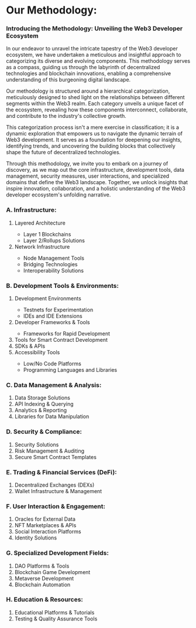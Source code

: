 # Our Methodology:

<h3>Introducing the Methodology: Unveiling the Web3 Developer Ecosystem</h3>

In our endeavor to unravel the intricate tapestry of the Web3 developer ecosystem, we have undertaken a meticulous and insightful approach to categorizing its diverse and evolving components. This methodology serves as a compass, guiding us through the labyrinth of decentralized technologies and blockchain innovations, enabling a comprehensive understanding of this burgeoning digital landscape.

Our methodology is structured around a hierarchical categorization, meticulously designed to shed light on the relationships between different segments within the Web3 realm. Each category unveils a unique facet of the ecosystem, revealing how these components interconnect, collaborate, and contribute to the industry's collective growth.

This categorization process isn't a mere exercise in classification; it is a dynamic exploration that empowers us to navigate the dynamic terrain of Web3 development. It serves as a foundation for deepening our insights, identifying trends, and uncovering the building blocks that collectively shape the future of decentralized technologies.

Through this methodology, we invite you to embark on a journey of discovery, as we map out the core infrastructure, development tools, data management, security measures, user interactions, and specialized domains that define the Web3 landscape. Together, we unlock insights that inspire innovation, collaboration, and a holistic understanding of the Web3 developer ecosystem's unfolding narrative.


<h3> A. Infrastructure: </h3>

<ol>
<li>	Layered Architecture </li>
    <ul>
        <li>	Layer 1 Blockchains </li>
        <li>	Layer 2/Rollups Solutions </li>
    </ul>
<li>	Network Infrastructure </li>
    <ul>
        <li>	Node Management Tools </li>
        <li>	Bridging Technologies </li>
        <li>	Interoperability Solutions </li>
    </ul>
</ol>

 

<h3> B. Development Tools & Environments: </h3>
<ol>  
<li> Development Environments </li>
    <ul>
        <li>	Testnets for Experimentation </li>
        <li>	IDEs and IDE Extensions </li>
    </ul>
<li>	Developer Frameworks & Tools </li>
    <ul>
        <li>	Frameworks for Rapid Development </ul>
        <li>	Tools for Smart Contract Development </ul>
    </ul>
<li>	SDKs & APIs </li>
<li>	Accessibility Tools </li>
    <ul>
        <li>	Low/No Code Platforms </li>
        <li>	Programming Languages and Libraries </li>
    </ul>
</ol>

<h3> C. Data Management & Analysis: </h3>
<ol>
    <li>	Data Storage Solutions </li>
    <li>	API Indexing & Querying </li>
    <li>	Analytics & Reporting </li>
    <li>	Libraries for Data Manipulation </li>
</ol>

<h3> D. Security & Compliance: </h3>
<ol>
    <li>	Security Solutions </li>
    <li>	Risk Management & Auditing </li>
    <li>	Secure Smart Contract Templates </li>
</ol>

<h3> E. Trading & Financial Services (DeFi): </h3>
<ol>
    <li>	Decentralized Exchanges (DEXs) </li>
    <li>	Wallet Infrastructure & Management </li>
</ol>

<h3> F. User Interaction & Engagement: </h3>
<ol>
    <li>	Oracles for External Data </li>
    <li>	NFT Marketplaces & APIs </li>
    <li>	Social Interaction Platforms </li>
    <li>	Identity Solutions </li>
</ol>

<h3> G. Specialized Development Fields: </h3>
<ol>
    <li>	DAO Platforms & Tools </li>
    <li>	Blockchain Game Development </li>
    <li>	Metaverse Development </li>
    <li>	Blockchain Automation </li>
</ol>

<h3> H. Education & Resources: </h3>
<ol>
    <li>	Educational Platforms & Tutorials </li>
    <li>	Testing & Quality Assurance Tools </li>
</ol>